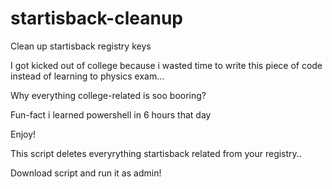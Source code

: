 # startisback-cleanup
Clean up startisback registry keys

I got kicked out of college because i wasted time to write this piece of code instead of learning to physics exam...

Why everything college-related is soo booring?

Fun-fact i learned powershell in 6 hours that day

Enjoy!

This script deletes everyrything startisback related from your registry..


Download script and run it as admin!
